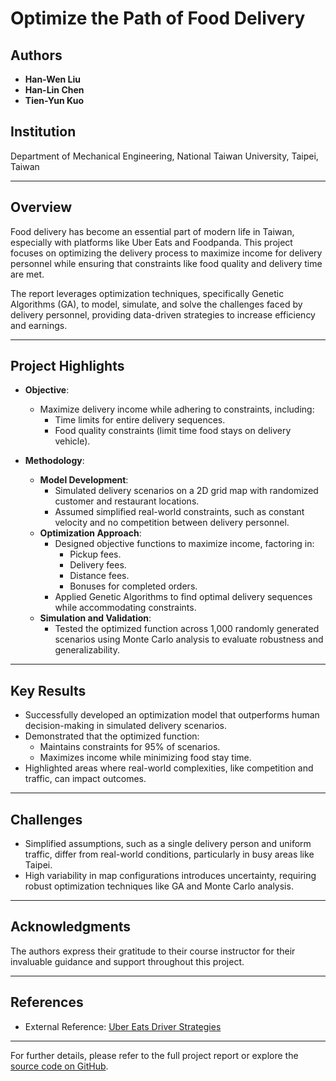 # Optimize the Path of Food Delivery

## Authors
- **Han-Wen Liu**
- **Han-Lin Chen**
- **Tien-Yun Kuo**

## Institution
Department of Mechanical Engineering, National Taiwan University, Taipei, Taiwan

---

## **Overview**
Food delivery has become an essential part of modern life in Taiwan, especially with platforms like Uber Eats and Foodpanda. This project focuses on optimizing the delivery process to maximize income for delivery personnel while ensuring that constraints like food quality and delivery time are met.

The report leverages optimization techniques, specifically Genetic Algorithms (GA), to model, simulate, and solve the challenges faced by delivery personnel, providing data-driven strategies to increase efficiency and earnings.

---

## **Project Highlights**
- **Objective**: 
  - Maximize delivery income while adhering to constraints, including:
    - Time limits for entire delivery sequences.
    - Food quality constraints (limit time food stays on delivery vehicle).

- **Methodology**:  
  - **Model Development**:  
    - Simulated delivery scenarios on a 2D grid map with randomized customer and restaurant locations.
    - Assumed simplified real-world constraints, such as constant velocity and no competition between delivery personnel.
  - **Optimization Approach**:  
    - Designed objective functions to maximize income, factoring in:
      - Pickup fees.
      - Delivery fees.
      - Distance fees.
      - Bonuses for completed orders.
    - Applied Genetic Algorithms to find optimal delivery sequences while accommodating constraints.
  - **Simulation and Validation**:  
    - Tested the optimized function across 1,000 randomly generated scenarios using Monte Carlo analysis to evaluate robustness and generalizability.

---

## **Key Results**
- Successfully developed an optimization model that outperforms human decision-making in simulated delivery scenarios.
- Demonstrated that the optimized function:
  - Maintains constraints for 95% of scenarios.
  - Maximizes income while minimizing food stay time.
- Highlighted areas where real-world complexities, like competition and traffic, can impact outcomes.

---

## **Challenges**
- Simplified assumptions, such as a single delivery person and uniform traffic, differ from real-world conditions, particularly in busy areas like Taipei.
- High variability in map configurations introduces uncertainty, requiring robust optimization techniques like GA and Monte Carlo analysis.

---

## **Acknowledgments**
The authors express their gratitude to their course instructor for their invaluable guidance and support throughout this project.

---

## **References**
- External Reference: [Uber Eats Driver Strategies](https://forum.gamer.com.tw/C.php?bsn=60561&snA=14326)

---

For further details, please refer to the full project report or explore the [source code on GitHub](https://github.com/hanlinchentw).
